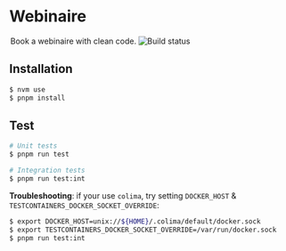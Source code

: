 # Webinaire

<legend>
Book a webinaire with clean code.
<img src="https://github.com/KINFOO/webinaires/actions/workflows/tests.yml/badge.svg" alt="Build status"/>
</legend>

## Installation

```bash
$ nvm use
$ pnpm install
```

## Test

```bash
# Unit tests
$ pnpm run test

# Integration tests
$ pnpm run test:int
```

**Troubleshooting**: if your use `colima`, try setting `DOCKER_HOST` &
`TESTCONTAINERS_DOCKER_SOCKET_OVERRIDE`:

```bash
$ export DOCKER_HOST=unix://${HOME}/.colima/default/docker.sock
$ export TESTCONTAINERS_DOCKER_SOCKET_OVERRIDE=/var/run/docker.sock
$ pnpm run test:int
```
